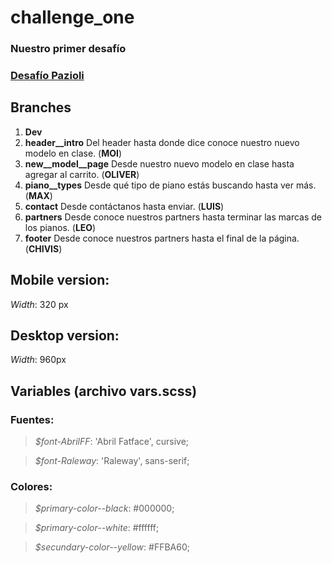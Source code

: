 # challenge_one
### Nuestro primer desafío

### [Desafío Pazioli](https://www.figma.com/file/giXXoPIimHsd22eq5a3MRf/desafio-pazioli?type=design&node-id=3-159&t=bSkLuTP5osvR5WjA-0 "Desafio Pazioli")
 
## Branches
1. **Dev**
2. **header__intro** Del header hasta donde dice conoce nuestro nuevo modelo en clase. (**MOI**)
3. **new__model__page** Desde nuestro nuevo modelo en clase hasta agregar al carrito. (**OLIVER**)
4. **piano__types** Desde qué tipo de piano estás buscando hasta ver más. (**MAX**)
5. **contact** Desde contáctanos hasta enviar. (**LUIS**)
6. **partners** Desde conoce nuestros partners hasta terminar las marcas de los pianos. (**LEO**)
7. **footer** Desde conoce nuestros partners hasta el final de la página. (**CHIVIS**)

## Mobile version:
*Width*: 320 px

## Desktop version:
*Width*: 960px

## Variables (archivo vars.scss)

### Fuentes:

> *$font-AbrilFF*: 'Abril Fatface', cursive;

> *$font-Raleway*: 'Raleway', sans-serif; 

### Colores:

> *$primary-color--black*: #000000;

> *$primary-color--white*: #ffffff;

> *$secundary-color--yellow*: #FFBA60;
